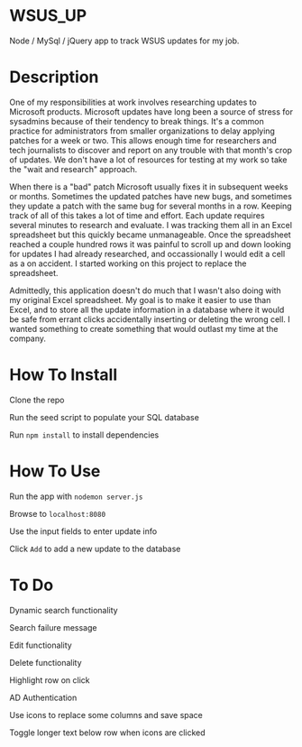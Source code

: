 # WSUS_UP
Node / MySql / jQuery app to track WSUS updates for my job.

# Description

One of my responsibilities at work involves researching updates to Microsoft products. Microsoft updates have long been a source of stress for sysadmins because of their tendency to break things. It's a common practice for administrators from smaller organizations to delay applying patches for a week or two. This allows enough time for researchers and tech journalists to discover and report on any trouble with that month's crop of updates. We don't have a lot of resources for testing at my work so take the "wait and research" approach. 

When there is a "bad" patch Microsoft usually fixes it in subsequent weeks or months. Sometimes the updated patches have new bugs, and sometimes they update a patch with the same bug for several months in a row. Keeping track of all of this takes a lot of time and effort. Each update requires several minutes to research and evaluate. I was tracking them all in an Excel spreadsheet but this quickly became unmanageable. Once the spreadsheet reached a couple hundred rows it was painful to scroll up and down looking for updates I had already researched, and occassionally I would edit a cell as a on accident. I started working on this project to replace the spreadsheet.

Admittedly, this application doesn't do much that I wasn't also doing with my original Excel spreadsheet. My goal is to make it easier to use than Excel, and to store all the update information in a database where it would be safe from errant clicks accidentally inserting or deleting the wrong cell. I wanted something to create something that would outlast my time at the company.

# How To Install

Clone the repo

Run the seed script to populate your SQL database

Run `npm install` to install dependencies

# How To Use

Run the app with `nodemon server.js`

Browse to `localhost:8080`

Use the input fields to enter update info

Click `Add` to add a new update to the database

# To Do

Dynamic search functionality

Search failure message

Edit functionality

Delete functionality

Highlight row on click

AD Authentication

Use icons to replace some columns and save space

Toggle longer text below row when icons are clicked